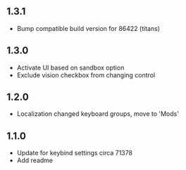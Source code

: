 ## 1.3.1

- Bump compatible build version for 86422 (titans)

## 1.3.0

- Activate UI based on sandbox option
- Exclude vision checkbox from changing control

## 1.2.0

- Localization changed keyboard groups, move to 'Mods'

## 1.1.0

- Update for keybind settings circa 71378
- Add readme
